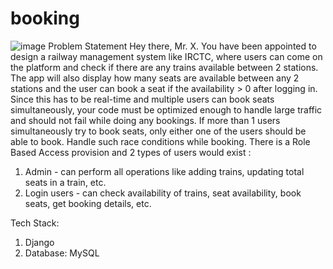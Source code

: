 # booking
![image](https://github.com/hritzs/booking/assets/86352396/538b9f13-4d6b-417d-84cc-4d4af74ec0ac)
Problem Statement
Hey there, Mr. X. You have been appointed to design a railway management system like IRCTC, where users can come on the platform
and check if there are any trains available between 2 stations.
The app will also display how many seats are available between any 2 stations and the user can book a seat if the availability > 0 after
logging in. Since this has to be real-time and multiple users can book seats simultaneously, your code must be optimized enough to handle
large traffic and should not fail while doing any bookings.
If more than 1 users simultaneously try to book seats, only either one of the users should be able to book. Handle such race conditions
while booking.
There is a Role Based Access provision and 2 types of users would exist :
1. Admin - can perform all operations like adding trains, updating total seats in a train, etc.
2. Login users - can check availability of trains, seat availability, book seats, get booking details, etc.

Tech Stack:
1. Django
2. Database: MySQL
